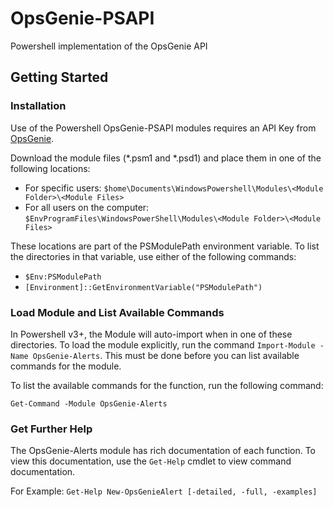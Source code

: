 # OpsGenie-PSAPI
Powershell implementation of the OpsGenie API

## Getting Started
### Installation
Use of the Powershell OpsGenie-PSAPI modules requires an API Key from [OpsGenie](https://www.opsgenie.com).

Download the module files (*.psm1 and *.psd1) and place them in one of the following locations:

- For specific users: `$home\Documents\WindowsPowershell\Modules\<Module Folder>\<Module Files>`
- For all users on the computer: `$EnvProgramFiles\WindowsPowerShell\Modules\<Module Folder>\<Module Files>`

These locations are part of the PSModulePath environment variable. To list the directories in that variable, use either of the following commands:

- `$Env:PSModulePath`
- `[Environment]::GetEnvironmentVariable("PSModulePath")`

### Load Module and List Available Commands
In Powershell v3+, the Module will auto-import when in one of these directories.
To load the module explicitly, run the command `Import-Module -Name OpsGenie-Alerts`. 
This must be done before you can list available commands for the module.

To list the available commands for the function, run the following command:

`Get-Command -Module OpsGenie-Alerts`

### Get Further Help
The OpsGenie-Alerts module has rich documentation of each function. To view this documentation, use the `Get-Help` cmdlet to view command documentation.

For Example: `Get-Help New-OpsGenieAlert [-detailed, -full, -examples]`